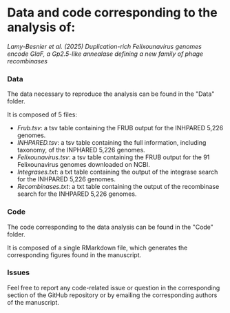 # Data and code corresponding to the analysis of:

_Lamy-Besnier et al. (2025) Duplication-rich Felixounavirus genomes encode GlaF, a Gp2.5-like annealase defining a new family of phage recombinases_

### Data

The data necessary to reproduce the analysis can be found in the "Data" folder.

It is composed of 5 files:

- *Frub.tsv*: a tsv table containing the FRUB output for the INHPARED 5,226 genomes.
- *INHPARED.tsv*: a tsv table containing the full information, including taxonomy, of the INPHARED 5,226 genomes.
- *Felixounavirus.tsv*: a tsv table containing the FRUB output for the 91 Felixounavirus genomes downloaded on NCBI.
- *Integrases.txt*: a txt table containing the output of the integrase search for the INHPARED 5,226 genomes.
- *Recombinases.txt*: a txt table containing the output of the recombinase search for the INHPARED 5,226 genomes.

### Code

The code corresponding to the data analysis can be found in the "Code" folder.

It is composed of a single RMarkdown file, which generates the corresponding figures found in the manuscript.

### Issues

Feel free to report any code-related issue or question in the corresponding section of the GitHub repository or by emailing the corresponding authors of the manuscript.


